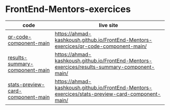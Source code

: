 # FrontEnd-Mentors-exercices

| code                                                                    | live site                                                                                       |
| ----------------------------------------------------------------------- | ----------------------------------------------------------------------------------------------- |
| [qr-code-component-main](qr-code-component-main/)                       | https://ahmad-kashkoush.github.io/FrontEnd-Mentors-exercices/qr-code-component-main/            |
| [results-summary-component-main](results-summary-component-main/)       | https://ahmad-kashkoush.github.io/FrontEnd-Mentors-exercices/results-summary-component-main/    |
| [stats-preview-card-component-main](stats-preview-card-component-main/) | https://ahmad-kashkoush.github.io/FrontEnd-Mentors-exercices/stats-preview-card-component-main/ |
